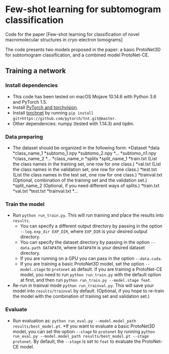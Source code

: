 # Few-shot learning for subtomogram classification

Code for the paper [Few-shot learning for classification of novel macromolecular structures in cryo-electron tomograms]

The code presents two models proposed in the paper: a basic ProtoNet3D for subtomogram classification, and a combined model ProtoNet-CE.

## Training a network

### Install dependencies

* This code has been tested on macOS Mojave 10.14.6  with Python 3.6 and PyTorch 1.5.
* Install [PyTorch and torchvision](http://pytorch.org/).
* Install [torchnet](https://github.com/pytorch/tnt) by running `pip install git+https://github.com/pytorch/tnt.git@master`.
* Other dependencies: numpy (tested with 1.14.3) and tqdm.

### Data preparing
* The dataset should be organized in the following form:
  *Dataset
    *data
      *class_name_1
        *subtomo_1.npy
        *subtomo_2.npy
        *...
        *subtomo_n1.npy
      *class_name_2
      *...
      *class_name_n
    *splits
      *split_name_1
        *train.txt (List the class names in the training set, one row for one class.)
        *val.txt (List the class names in the validation set, one row for one class.)
        *test.txt (List the class names in the test set, one row for one class.)
        *trainval.txt (Optional, combination of the training set and the validation set.)
      *split_name_2 (Optional, if you need different ways of splits.)
        *train.txt
        *val.txt
        *test.txt
        *trainval.txt
      *...

### Train the model

* Run `python run_train.py`. This will run training and place the results into `results`.
  * You can specify a different output directory by passing in the option `--log.exp_dir EXP_DIR`, where `EXP_DIR` is your desired output directory.
  * You can specify the dataset directory by passing in the option `--data.path DATAPATH`, where `DATAPATH` is your desired dataset directory.
  * If you are running on a GPU you can pass in the option `--data.cuda`.
  * If you are training a basic ProtoNet3D model, set the option `--model.stage` to `protonet` as default. If you are training a ProtoNet-CE model, you need to run `python run_train.py` with the default option at first, and then run `python run_train.py --model.stage feat`.
* Re-run in trainval mode `python run_trainval.py`. This will save your model into `results/trainval` by default. (Optional, if you hope to re-train the model with the combination of training set and validation set.)

### Evaluate

* Run evaluation as: `python run_eval.py --model.model_path results/best_model.pt`.
  *If you want to evaluate a basic ProtoNet3D model, you can set the option `--stage` to `protonet` by running `python run_eval.py --model.model_path results/best_model.pt --stage protonet`. By default, the `--stage` is set to `feat` to evaluate the ProtoNet-CE model.
